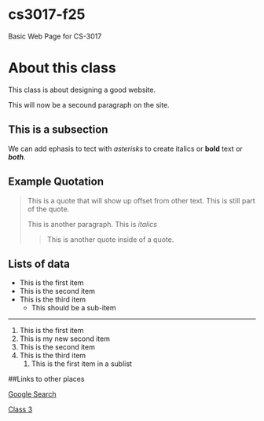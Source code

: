 # cs3017-f25
Basic Web Page for CS-3017

# About this class
This class is about designing a good website.

This will now be a secound paragraph on the site.

## This is a subsection
We can add ephasis to tect with *asterisks* to create italics or **bold** text or ***both***. 

## Example Quotation
> This is a quote that will show up offset from other text.
> This is still part of the quote.
>
> This is another paragraph. This is *italics*
>
> >This is another quote inside of a quote.

## Lists of data

+ This is the first item
+ This is the second item
+ This is the third item
    + This should be a sub-item

-----------------------------------------------------------------
  
1. This is the first item
2. This is my new second item
3. This is the second item
4. This is the third item
     1. This is the first item in a sublist

##Links to other places

[Google Search](https://google.com)

[Class 3](class3) 
